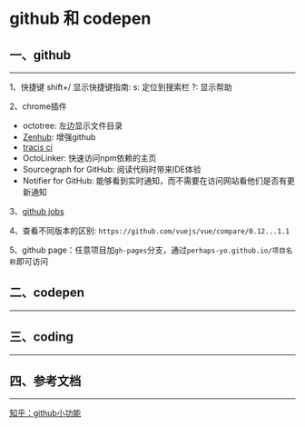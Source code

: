 <!-- 2017/5/29  -->

# github 和 codepen

## 一、github

---

1、快捷键
shift+/ 显示快捷键指南:
s: 定位到搜索栏
?: 显示帮助

2、chrome插件

- octotree: 左边显示文件目录
- [Zenhub](https://www.zenhub.com/): 增强github
- [tracis ci](https://docs.travis-ci.com/)
- OctoLinker: 快速访问npm依赖的主页
- Sourcegraph for GitHub: 阅读代码时带来IDE体验
- Notifier for GitHub: 能够看到实时通知，而不需要在访问网站看他们是否有更新通知

3、[github jobs](https://jobs.github.com/positions?description=JavaScript)

4、查看不同版本的区别: `https://github.com/vuejs/vue/compare/0.12...1.1`

5、github page：任意项目加`gh-pages`分支，通过`perhaps-yo.github.io/项目名称`即可访问

## 二、codepen

---

## 三、coding

---

## 四、参考文档

---

[知乎：github小功能](https://www.zhihu.com/question/36974348)
